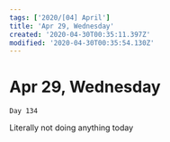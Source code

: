 ```yaml
---
tags: ['2020/[04] April']
title: 'Apr 29, Wednesday'
created: '2020-04-30T00:35:11.397Z'
modified: '2020-04-30T00:35:54.130Z'
---
```


# Apr 29, Wednesday

`Day 134`

Literally not doing anything today

